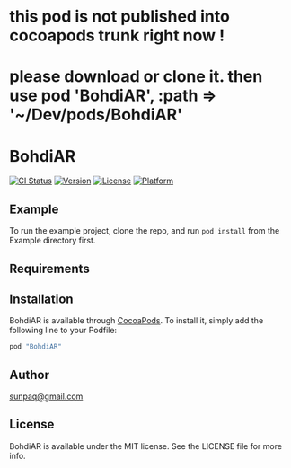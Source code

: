 # this pod is not published into cocoapods trunk right now !
# please download or clone it. then use pod 'BohdiAR', :path => '~/Dev/pods/BohdiAR'

# BohdiAR

[![CI Status](http://img.shields.io/travis/sunpaq/BohdiAR.svg?style=flat)](https://travis-ci.org/sunpaq/BohdiAR)
[![Version](https://img.shields.io/cocoapods/v/BohdiAR.svg?style=flat)](http://cocoapods.org/pods/BohdiAR)
[![License](https://img.shields.io/cocoapods/l/BohdiAR.svg?style=flat)](http://cocoapods.org/pods/BohdiAR)
[![Platform](https://img.shields.io/cocoapods/p/BohdiAR.svg?style=flat)](http://cocoapods.org/pods/BohdiAR)

## Example

To run the example project, clone the repo, and run `pod install` from the Example directory first.

## Requirements

## Installation

BohdiAR is available through [CocoaPods](http://cocoapods.org). To install
it, simply add the following line to your Podfile:

```ruby
pod "BohdiAR"
```

## Author

sunpaq@gmail.com

## License

BohdiAR is available under the MIT license. See the LICENSE file for more info.
